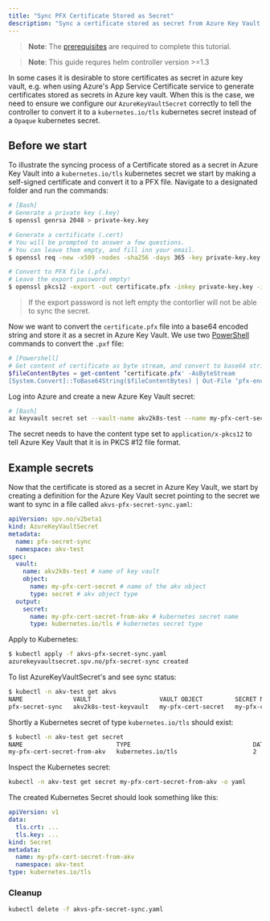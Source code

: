 ```yaml
---
title: "Sync PFX Certificate Stored as Secret"
description: "Sync a certificate stored as secret from Azure Key Vault into a kubernetes.io/tls Kubernetes secret."
---
```


> **Note**: The [prerequisites](../prerequisites) are required to complete this tutorial.

> **Note**: This guide requres helm controller version >=1.3

In some cases it is desirable to store certificates as secret in azure key vault, e.g. when using Azure's App Service Certificate service to generate certificates stored as secrets in Azure key vault. When this is the case, we need to ensure we configure our `AzureKeyVaultSecret` correctly to tell the controller to convert it to a `kubernetes.io/tls` kubernetes secret instead of a `Opaque` kubernetes secret.

## Before we start
To illustrate the syncing process of a Certificate stored as a secret in Azure Key Vault into a `kubernetes.io/tls` kubernetes secret we start by making a self-signed certificate and convert it to a PFX file. Navigate to a designated folder and run the commands:
```bash
# [Bash]
# Generate a private key (.key)
$ openssl genrsa 2048 > private-key.key

# Generate a certificate (.cert)
# You will be prompted to answer a few questions.
# You can leave them empty, and fill inn your email.
$ openssl req -new -x509 -nodes -sha256 -days 365 -key private-key.key -out certificate.cert

# Convert to PFX file (.pfx).
# Leave the export password empty!
$ openssl pkcs12 -export -out certificate.pfx -inkey private-key.key -in certificate.cert
```
> If the export password is not left empty the contorller will not be able to sync the secret.

Now we want to convert the `certificate.pfx` file into a base64 encoded string and store it as a secret in Azure Key Vault. We use two [PowerShell](https://docs.microsoft.com/en-us/powershell/) commands to convert the `.pxf` file:
```powershell
# [Powershell]
# Get content of certificate as byte stream, and convert to base64 string and store in .txt
$fileContentBytes = get-content ‘certificate.pfx' -AsByteStream
[System.Convert]::ToBase64String($fileContentBytes) | Out-File ‘pfx-encoded-bytes.txt’
```
Log into Azure and create a new Azure Key Vault secret:
```bash
# [Bash]
az keyvault secret set --vault-name akv2k8s-test --name my-pfx-cert-secret --file pfx-encoded-bytes.txt --description "application/x-pkcs12"
```
The secret needs to have the content type set to `application/x-pkcs12` to tell Azure Key Vault that it is in PKCS #12 file format.

## Example secrets
Now that the certificate is stored as a secret in Azure Key Vault, we start by creating a definition for the Azure Key Vault secret pointing to the secret we want to sync in a file called `akvs-pfx-secret-sync.yaml`:

```yaml:title=akvs-pfx-secret-sync.yaml
apiVersion: spv.no/v2beta1
kind: AzureKeyVaultSecret
metadata:
  name: pfx-secret-sync
  namespace: akv-test
spec:
  vault:
    name: akv2k8s-test # name of key vault
    object:
      name: my-pfx-cert-secret # name of the akv object
      type: secret # akv object type
  output:
    secret:
      name: my-pfx-cert-secret-from-akv # kubernetes secret name
      type: kubernetes.io/tls # kubernetes secret type
```

Apply to Kubernetes:

```bash
$ kubectl apply -f akvs-pfx-secret-sync.yaml
azurekeyvaultsecret.spv.no/pfx-secret-sync created
```

To list AzureKeyVaultSecret's and see sync status:

```bash
$ kubectl -n akv-test get akvs
NAME              VAULT                   VAULT OBJECT         SECRET NAME                   SYNCHED   AGE
pfx-secret-sync   akv2k8s-test-keyvault   my-pfx-cert-secret   my-pfx-cert-secret-from-akv   13s       37s
```

Shortly a Kubernetes secret of type `kubernetes.io/tls` should exist:

```bash
$ kubectl -n akv-test get secret
NAME                          TYPE                                  DATA   AGE
my-pfx-cert-secret-from-akv   kubernetes.io/tls                     2      10s
```

Inspect the Kubernetes secret:

```bash
kubectl -n akv-test get secret my-pfx-cert-secret-from-akv -o yaml
```

The created Kubernetes Secret should look something like this:

```yaml
apiVersion: v1
data:
  tls.crt: ...
  tls.key: ...
kind: Secret
metadata:
  name: my-pfx-cert-secret-from-akv
  namespace: akv-test
type: kubernetes.io/tls
```

### Cleanup

```bash
kubectl delete -f akvs-pfx-secret-sync.yaml
```